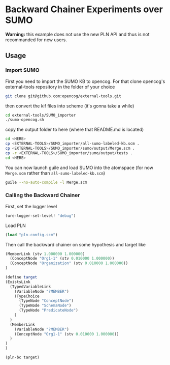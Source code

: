 # Backward Chainer Experiments over SUMO

**Warning:** this example does not use the new PLN API and thus is not
recommanded for new users.

## Usage

### Import SUMO

First you need to import the SUMO KB to opencog. For that clone
opencog's external-tools repository in the folder of your choice

```bash
git clone git@github.com:opencog/external-tools.git
```

then convert the kif files into scheme (it's gonna take a while)

```bash
cd external-tools/SUMO_importer
./sumo-opencog.sh
```

copy the output folder to here (where that README.md is located)

```bash
cd <HERE>
cp <EXTERNAL-TOOLS>/SUMO_importer/all-sumo-labeled-kb.scm .
cp <EXTERNAL-TOOLS>/SUMO_importer/sumo/output/Merge.scm .
cp -r <EXTERNAL-TOOLS>/SUMO_importer/sumo/output/tests .
cd <HERE>
```

You can now launch guile and load SUMO into the atomspace (for now
`Merge.scm` rather than `all-sumo-labeled-kb.scm`)

```bash
guile --no-auto-compile -l Merge.scm
```

### Calling the Backward Chainer

First, set the logger level

```scheme
(ure-logger-set-level! "debug")
```

Load PLN

```scheme
(load "pln-config.scm")
```

Then call the backward chainer on some hypothesis and target like

```scheme
(MemberLink (stv 1.000000 1.000000)
  (ConceptNode "Org1-1" (stv 0.010000 1.000000))
  (ConceptNode "Organization" (stv 0.010000 1.000000))
)
```

```scheme
(define target
(ExistsLink
  (TypedVariableLink
    (VariableNode "?MEMBER")
    (TypeChoice
      (TypeNode "ConceptNode")
      (TypeNode "SchemaNode")
      (TypeNode "PredicateNode")
    )
  )
  (MemberLink
    (VariableNode "?MEMBER")
    (ConceptNode "Org1-1" (stv 0.010000 1.000000))
  )
)
)
```

```scheme
(pln-bc target)
```
